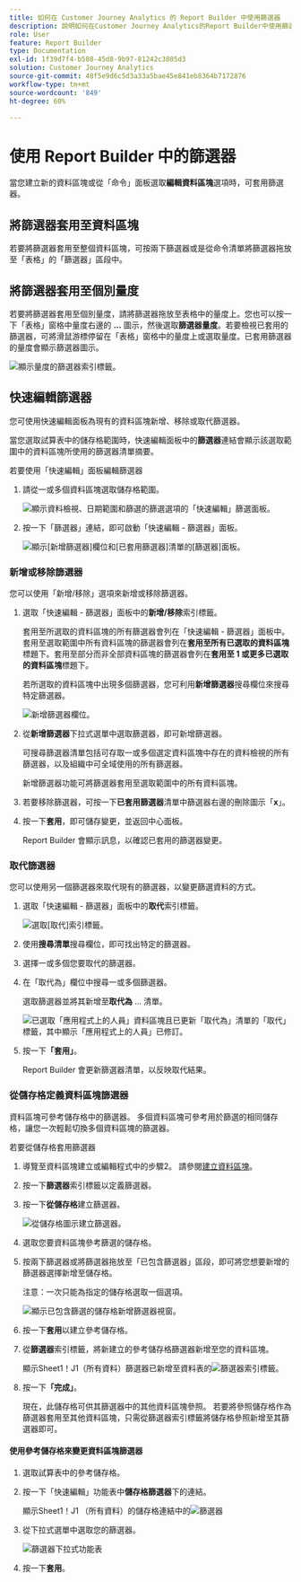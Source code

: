 ```yaml
---
title: 如何在 Customer Journey Analytics 的 Report Builder 中使用篩選器
description: 說明如何在Customer Journey Analytics的Report Builder中使用篩選器
role: User
feature: Report Builder
type: Documentation
exl-id: 1f39d7f4-b508-45d8-9b97-81242c3805d3
solution: Customer Journey Analytics
source-git-commit: 48f5e9d6c5d3a33a5bae45e841eb8364b7172876
workflow-type: tm+mt
source-wordcount: '849'
ht-degree: 60%

---
```


# 使用 Report Builder 中的篩選器

當您建立新的資料區塊或從「命令」面板選取&#x200B;**編輯資料區塊**&#x200B;選項時，可套用篩選器。

## 將篩選器套用至資料區塊

若要將篩選器套用至整個資料區塊，可按兩下篩選器或是從命令清單將篩選器拖放至「表格」的「篩選器」區段中。

## 將篩選器套用至個別量度

若要將篩選器套用至個別量度，請將篩選器拖放至表格中的量度上。您也可以按一下「表格」窗格中量度右邊的 **...** 圖示，然後選取&#x200B;**篩選器量度**。若要檢視已套用的篩選器，可將滑鼠游標停留在「表格」窗格中的量度上或選取量度。已套用篩選器的量度會顯示篩選器圖示。

![顯示量度的篩選器索引標籤。](./assets/filter_by.png)

## 快速編輯篩選器

您可使用快速編輯面板為現有的資料區塊新增、移除或取代篩選器。

當您選取試算表中的儲存格範圍時，快速編輯面板中的&#x200B;**篩選器**&#x200B;連結會顯示該選取範圍中的資料區塊所使用的篩選器清單摘要。

若要使用「快速編輯」面板編輯篩選器

1. 請從一或多個資料區塊選取儲存格範圍。

   ![顯示資料檢視、日期範圍和篩選的篩選選項的「快速編輯」篩選面板。](./assets/select_multiple_dbs.png)

1. 按一下「篩選器」連結，即可啟動「快速編輯 - 篩選器」面板。

   ![顯示[新增篩選器]欄位和[已套用篩選器]清單的[篩選器]面板。](./assets/quick_edit_filters.png)

### 新增或移除篩選器

您可以使用「新增/移除」選項來新增或移除篩選器。

1. 選取「快速編輯 - 篩選器」面板中的&#x200B;**新增/移除**&#x200B;索引標籤。

   套用至所選取的資料區塊的所有篩選器會列在「快速編輯 - 篩選器」面板中。套用至選取範圍中所有資料區塊的篩選器會列在&#x200B;**套用至所有已選取的資料區塊**&#x200B;標題下。套用至部分而非全部資料區塊的篩選器會列在&#x200B;**套用至 1 或更多已選取的資料區塊**&#x200B;標題下。

   若所選取的資料區塊中出現多個篩選器，您可利用&#x200B;**新增篩選器**&#x200B;搜尋欄位來搜尋特定篩選器。

   ![新增篩選器欄位。](./assets/add_filter.png)

1. 從&#x200B;**新增篩選器**&#x200B;下拉式選單中選取篩選器，即可新增篩選器。

   可搜尋篩選器清單包括可存取一或多個選定資料區塊中存在的資料檢視的所有篩選器，以及組織中可全域使用的所有篩選器。

   新增篩選器功能可將篩選器套用至選取範圍中的所有資料區塊。

1. 若要移除篩選器，可按一下&#x200B;**已套用篩選器**&#x200B;清單中篩選器右邊的刪除圖示「**x**」。

1. 按一下&#x200B;**套用**，即可儲存變更，並返回中心面板。

   Report Builder 會顯示訊息，以確認已套用的篩選器變更。

### 取代篩選器

您可以使用另一個篩選器來取代現有的篩選器，以變更篩選資料的方式。

1. 選取「快速編輯 - 篩選器」面板中的&#x200B;**取代**&#x200B;索引標籤。

   ![選取[取代]索引標籤。](./assets/replace_filter.png)

1. 使用&#x200B;**搜尋清單**&#x200B;搜尋欄位，即可找出特定的篩選器。

1. 選擇一或多個您要取代的篩選器。

1. 在「取代為」欄位中搜尋一或多個篩選器。

   選取篩選器並將其新增至&#x200B;**取代為** ... 清單。

   ![已選取「應用程式上的人員」資料區塊且已更新「取代為」清單的「取代」標籤，其中顯示「應用程式上的人員」已修訂。](./assets/replace_screen_new.png)

1. 按一下&#x200B;**「套用」**。

   Report Builder 會更新篩選器清單，以反映取代結果。

### 從儲存格定義資料區塊篩選器

資料區塊可參考儲存格中的篩選器。 多個資料區塊可參考用於篩選的相同儲存格，讓您一次輕鬆切換多個資料區塊的篩選器。

若要從儲存格套用篩選器

1. 導覽至資料區塊建立或編輯程式中的步驟2。 請參閱[建立資料區塊](./create-a-data-block.md)。
1. 按一下&#x200B;**篩選器**&#x200B;索引標籤以定義篩選器。
1. 按一下&#x200B;**從儲存格**&#x200B;建立篩選器。

   ![從儲存格圖示建立篩選器。](./assets/create-filter-from-cell.png)

1. 選取您要資料區塊參考篩選的儲存格。

1. 按兩下篩選器或將篩選器拖放至「已包含篩選器」區段，即可將您想要新增的篩選器選擇新增至儲存格。

   注意：一次只能為指定的儲存格選取一個選項。

   ![顯示已包含篩選的儲存格新增篩選器視窗。](./assets/select-filters.png)

1. 按一下&#x200B;**套用**&#x200B;以建立參考儲存格。

1. 從&#x200B;**篩選器**&#x200B;索引標籤，將新建立的參考儲存格篩選器新增至您的資料區塊。

   顯示Sheet1！J1（所有資料）篩選器已新增至資料表的![篩選器索引標籤。](./assets/reference-cell-filter.png)

1. 按一下&#x200B;**「完成」**。

   現在，此儲存格可供其篩選器中的其他資料區塊參照。 若要將參照儲存格作為篩選器套用至其他資料區塊，只需從篩選器索引標籤將儲存格參照新增至其篩選器即可。

#### 使用參考儲存格來變更資料區塊篩選器

1. 選取試算表中的參考儲存格。

1. 按一下「快速編輯」功能表中&#x200B;**儲存格篩選器**&#x200B;下的連結。

   顯示Sheet1！J1 （所有資料）的儲存格連結中的![篩選器](./assets/filters-from-cell-link.png)

1. 從下拉式選單中選取您的篩選器。

   ![篩選器下拉式功能表](./assets/filter-drop-down.png)

1. 按一下&#x200B;**套用**。
